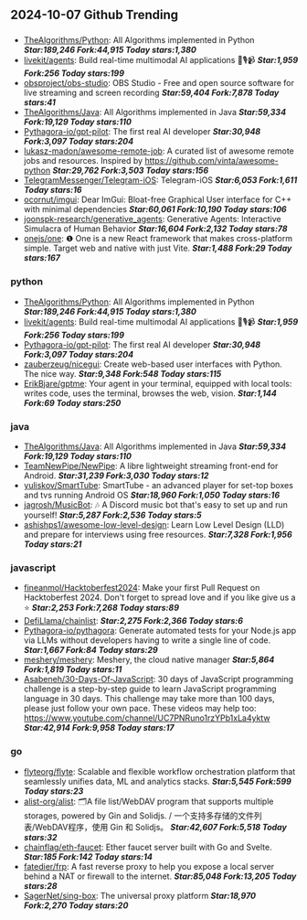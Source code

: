 ## 2024-10-07 Github Trending

### 
* [TheAlgorithms/Python](https://github.com/TheAlgorithms/Python): All Algorithms implemented in Python ***Star:189,246 Fork:44,915 Today stars:1,380***
* [livekit/agents](https://github.com/livekit/agents): Build real-time multimodal AI applications 🤖🎙️📹 ***Star:1,959 Fork:256 Today stars:199***
* [obsproject/obs-studio](https://github.com/obsproject/obs-studio): OBS Studio - Free and open source software for live streaming and screen recording ***Star:59,404 Fork:7,878 Today stars:41***
* [TheAlgorithms/Java](https://github.com/TheAlgorithms/Java): All Algorithms implemented in Java ***Star:59,334 Fork:19,129 Today stars:110***
* [Pythagora-io/gpt-pilot](https://github.com/Pythagora-io/gpt-pilot): The first real AI developer ***Star:30,948 Fork:3,097 Today stars:204***
* [lukasz-madon/awesome-remote-job](https://github.com/lukasz-madon/awesome-remote-job): A curated list of awesome remote jobs and resources. Inspired by https://github.com/vinta/awesome-python ***Star:29,762 Fork:3,503 Today stars:156***
* [TelegramMessenger/Telegram-iOS](https://github.com/TelegramMessenger/Telegram-iOS): Telegram-iOS ***Star:6,053 Fork:1,611 Today stars:16***
* [ocornut/imgui](https://github.com/ocornut/imgui): Dear ImGui: Bloat-free Graphical User interface for C++ with minimal dependencies ***Star:60,061 Fork:10,190 Today stars:106***
* [joonspk-research/generative_agents](https://github.com/joonspk-research/generative_agents): Generative Agents: Interactive Simulacra of Human Behavior ***Star:16,604 Fork:2,132 Today stars:78***
* [onejs/one](https://github.com/onejs/one): ❶ One is a new React framework that makes cross-platform simple. Target web and native with just Vite. ***Star:1,488 Fork:29 Today stars:167***

### python
* [TheAlgorithms/Python](https://github.com/TheAlgorithms/Python): All Algorithms implemented in Python ***Star:189,246 Fork:44,915 Today stars:1,380***
* [livekit/agents](https://github.com/livekit/agents): Build real-time multimodal AI applications 🤖🎙️📹 ***Star:1,959 Fork:256 Today stars:199***
* [Pythagora-io/gpt-pilot](https://github.com/Pythagora-io/gpt-pilot): The first real AI developer ***Star:30,948 Fork:3,097 Today stars:204***
* [zauberzeug/nicegui](https://github.com/zauberzeug/nicegui): Create web-based user interfaces with Python. The nice way. ***Star:9,348 Fork:548 Today stars:115***
* [ErikBjare/gptme](https://github.com/ErikBjare/gptme): Your agent in your terminal, equipped with local tools: writes code, uses the terminal, browses the web, vision. ***Star:1,144 Fork:69 Today stars:250***

### java
* [TheAlgorithms/Java](https://github.com/TheAlgorithms/Java): All Algorithms implemented in Java ***Star:59,334 Fork:19,129 Today stars:110***
* [TeamNewPipe/NewPipe](https://github.com/TeamNewPipe/NewPipe): A libre lightweight streaming front-end for Android. ***Star:31,239 Fork:3,030 Today stars:12***
* [yuliskov/SmartTube](https://github.com/yuliskov/SmartTube): SmartTube - an advanced player for set-top boxes and tvs running Android OS ***Star:18,960 Fork:1,050 Today stars:16***
* [jagrosh/MusicBot](https://github.com/jagrosh/MusicBot): 🎶 A Discord music bot that's easy to set up and run yourself! ***Star:5,287 Fork:2,536 Today stars:5***
* [ashishps1/awesome-low-level-design](https://github.com/ashishps1/awesome-low-level-design): Learn Low Level Design (LLD) and prepare for interviews using free resources. ***Star:7,328 Fork:1,956 Today stars:21***

### javascript
* [fineanmol/Hacktoberfest2024](https://github.com/fineanmol/Hacktoberfest2024): Make your first Pull Request on Hacktoberfest 2024. Don't forget to spread love and if you like give us a ⭐️ ***Star:2,253 Fork:7,268 Today stars:89***
* [DefiLlama/chainlist](https://github.com/DefiLlama/chainlist):  ***Star:2,275 Fork:2,366 Today stars:6***
* [Pythagora-io/pythagora](https://github.com/Pythagora-io/pythagora): Generate automated tests for your Node.js app via LLMs without developers having to write a single line of code. ***Star:1,667 Fork:84 Today stars:29***
* [meshery/meshery](https://github.com/meshery/meshery): Meshery, the cloud native manager ***Star:5,864 Fork:1,819 Today stars:11***
* [Asabeneh/30-Days-Of-JavaScript](https://github.com/Asabeneh/30-Days-Of-JavaScript): 30 days of JavaScript programming challenge is a step-by-step guide to learn JavaScript programming language in 30 days. This challenge may take more than 100 days, please just follow your own pace. These videos may help too: https://www.youtube.com/channel/UC7PNRuno1rzYPb1xLa4yktw ***Star:42,914 Fork:9,958 Today stars:17***

### go
* [flyteorg/flyte](https://github.com/flyteorg/flyte): Scalable and flexible workflow orchestration platform that seamlessly unifies data, ML and analytics stacks. ***Star:5,545 Fork:599 Today stars:23***
* [alist-org/alist](https://github.com/alist-org/alist): 🗂️A file list/WebDAV program that supports multiple storages, powered by Gin and Solidjs. / 一个支持多存储的文件列表/WebDAV程序，使用 Gin 和 Solidjs。 ***Star:42,607 Fork:5,518 Today stars:32***
* [chainflag/eth-faucet](https://github.com/chainflag/eth-faucet): Ether faucet server built with Go and Svelte. ***Star:185 Fork:142 Today stars:14***
* [fatedier/frp](https://github.com/fatedier/frp): A fast reverse proxy to help you expose a local server behind a NAT or firewall to the internet. ***Star:85,048 Fork:13,205 Today stars:28***
* [SagerNet/sing-box](https://github.com/SagerNet/sing-box): The universal proxy platform ***Star:18,970 Fork:2,270 Today stars:20***
